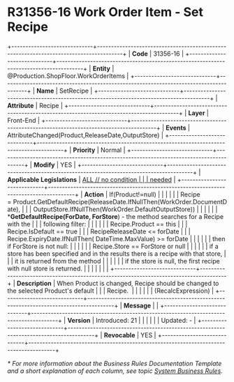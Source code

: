 ﻿---
erp.type: front-end-business-rule
erp.entity: Production.ShopFloor.WorkOrderItems
---

# R31356-16 Work Order Item  - Set Recipe
+-----------------------------+---------------------------------------------------------------------------------------+
| **Code**                    | 31356-16                                                                              |
+-----------------------------+---------------------------------------------------------------------------------------+
| **Entity**                  | @Production.ShopFloor.WorkOrderItems                                                                         |
+-----------------------------+---------------------------------------------------------------------------------------+
| **Name**                    | SetRecipe                                                                             |
+-----------------------------+---------------------------------------------------------------------------------------+
| **Attribute**               | Recipe                                                                                |
+-----------------------------+---------------------------------------------------------------------------------------+
| **Layer**                   | Front-End                                                                             |
+-----------------------------+---------------------------------------------------------------------------------------+
| **Events**                  | AttributeChanged(Product,ReleaseDate,OutputStore)                                     |
+-----------------------------+---------------------------------------------------------------------------------------+
| **Priority**                | Normal                                                                                |
+-----------------------------+---------------------------------------------------------------------------------------+
| **Modify**                  | YES                                                                                   |
+-----------------------------+---------------------------------------------------------------------------------------+
| **Applicable Legislations** | [ALL // no condition                                                                  |
|                             | needed](https://confluence.erp.net/display/techdoc/Country+Specific+Functionality)    |
+-----------------------------+---------------------------------------------------------------------------------------+
| **Action**                  | If(Product!=null)                                                                     |
|                             |                                                                                       |
|                             | Recipe = Product.GetDefaultRecipe(ReleaseDate.IfNullThen(WorkOrder.DocumentDate),     |
|                             | OutputStore.IfNullThen(WorkOrder.DefaultOutputStore))                                 |
|                             |                                                                                       |
|                             | \***GetDefaultRecipe(ForDate, ForStore**) - the method searches for a Recipe with the |
|                             | following filter:                                                                     |
|                             |                                                                                       |
|                             | Recipe.Product == this                                                                |
|                             | Recipe.IsDefault == true                                                              |
|                             | RecipeReleaseDate \<= forDate                                                         |
|                             | Recipe.ExpiryDate.IfNullThen( DateTime.MaxValue) \>= forDate                          |
|                             |                                                                                       |
|                             | then if ForStore is not null:                                                         |
|                             |                                                                                       |
|                             | Recipe.Store == ForStore or null                                                      |
|                             |                                                                                       |
|                             | if a store has been specified and in the results there is a recipe with that store,   |
|                             | it is returned from the method                                                        |
|                             |                                                                                       |
|                             | if the store is null, the first recipe with null store is returned.                   |
|                             |                                                                                       |
|                             |                                                                                       |
+-----------------------------+---------------------------------------------------------------------------------------+
| **Description**             | When Product is changed, Recipe should be changed to the selected Product\'s default  |
|                             | Recipe.                                                                               |
|                             |                                                                                       |
|                             | (RecalcExpression)                                                                    |
+-----------------------------+---------------------------------------------------------------------------------------+
| **Message**                 |                                                                                       |
+-----------------------------+---------------------------------------------------------------------------------------+
| **Version**                 | Introduced: 21                                                                        |
|                             |                                                                                       |
|                             | Updated: -                                                                            |
+-----------------------------+---------------------------------------------------------------------------------------+
| **Revocable**               | YES                                                                                   |
+-----------------------------+---------------------------------------------------------------------------------------+

*\* For more information about the Business Rules Documentation Template and a short explanation of each column, see
topic [System Business Rules](../templates/template-description-system-business-rules.md).*

  

  

